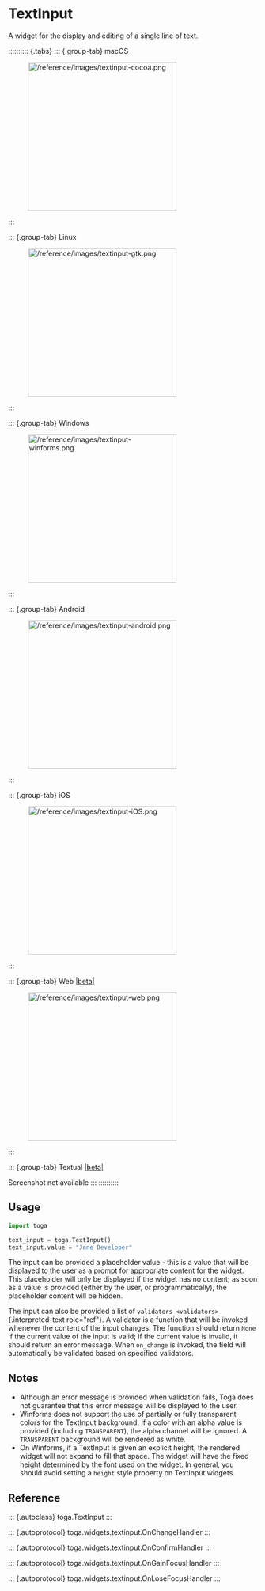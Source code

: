 # TextInput

A widget for the display and editing of a single line of text.

:::::::::: {.tabs}
::: {.group-tab}
macOS

<figure class="align-center">
<img src="/reference/images/textinput-cocoa.png" width="300"
alt="/reference/images/textinput-cocoa.png" />
</figure>
:::

::: {.group-tab}
Linux

<figure class="align-center">
<img src="/reference/images/textinput-gtk.png" width="300"
alt="/reference/images/textinput-gtk.png" />
</figure>
:::

::: {.group-tab}
Windows

<figure class="align-center">
<img src="/reference/images/textinput-winforms.png" width="300"
alt="/reference/images/textinput-winforms.png" />
</figure>
:::

::: {.group-tab}
Android

<figure class="align-center">
<img src="/reference/images/textinput-android.png" width="300"
alt="/reference/images/textinput-android.png" />
</figure>
:::

::: {.group-tab}
iOS

<figure class="align-center">
<img src="/reference/images/textinput-iOS.png" width="300"
alt="/reference/images/textinput-iOS.png" />
</figure>
:::

::: {.group-tab}
Web [\|beta\|](##SUBST##|beta|)

<figure class="align-center">
<img src="/reference/images/textinput-web.png" width="300"
alt="/reference/images/textinput-web.png" />
</figure>
:::

::: {.group-tab}
Textual [\|beta\|](##SUBST##|beta|)

Screenshot not available
:::
::::::::::

## Usage

``` python
import toga

text_input = toga.TextInput()
text_input.value = "Jane Developer"
```

The input can be provided a placeholder value - this is a value that
will be displayed to the user as a prompt for appropriate content for
the widget. This placeholder will only be displayed if the widget has no
content; as soon as a value is provided (either by the user, or
programmatically), the placeholder content will be hidden.

The input can also be provided a list of
`validators <validators>`{.interpreted-text role="ref"}. A validator is
a function that will be invoked whenever the content of the input
changes. The function should return `None` if the current value of the
input is valid; if the current value is invalid, it should return an
error message. When `on_change` is invoked, the field will automatically
be validated based on specified validators.

## Notes

- Although an error message is provided when validation fails, Toga does
  not guarantee that this error message will be displayed to the user.
- Winforms does not support the use of partially or fully transparent
  colors for the TextInput background. If a color with an alpha value is
  provided (including `TRANSPARENT`), the alpha channel will be ignored.
  A `TRANSPARENT` background will be rendered as white.
- On Winforms, if a TextInput is given an explicit height, the rendered
  widget will not expand to fill that space. The widget will have the
  fixed height determined by the font used on the widget. In general,
  you should avoid setting a `height` style property on TextInput
  widgets.

## Reference

::: {.autoclass}
toga.TextInput
:::

::: {.autoprotocol}
toga.widgets.textinput.OnChangeHandler
:::

::: {.autoprotocol}
toga.widgets.textinput.OnConfirmHandler
:::

::: {.autoprotocol}
toga.widgets.textinput.OnGainFocusHandler
:::

::: {.autoprotocol}
toga.widgets.textinput.OnLoseFocusHandler
:::
